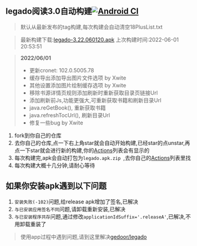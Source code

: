 ## legado阅读3.0自动构建[![Android CI](https://github.com/10bits/gedoor-Build/workflows/Android%20CI/badge.svg)](https://github.com/10bits/gedoor-Build/actions)

> 默认从最新发布的tag构建,每次构建会自动清空18PlusList.txt

> 最新构建下载:[legado-3.22.060120.apk](https://github.com/rainard/gedoor-Build/releases/download/legado-3.22.060120/legado-3.22.060120.apk) 上次构建时间:2022-06-01 20:53:51
<!--start-->
> **2022/06/01**
> 
> * 更新cronet: 102.0.5005.78
> * 缓存导出添加导出图片文件选项 by Xwite
> * 其他设置添加图片绘制缓存选项 by Xwite
> * 移除书源详情页规则添加刷新时重新获取目录页链接Url
> * 添加刷新前Js,功能更强大,可重新获取书籍和刷新目录Url
> * java.reGetBook(), 重新获取书籍
> * java.refreshTocUrl(), 刷新目录Url
> * 修复一些bug by Xwite
<!--end-->
  
1. fork到你自己的仓库
2. 去你自己的仓库,点一下右上角star就会自动开始构建,已经star的点unstar,再点一下star就会进行新的构建,你的[Actions](https://github.com/10bits/gedoor-Build/actions)列表会有显示的
3. 每次构建完,apk会自动打包为`legado.apk.zip
`,去你自己的[Actions](https://github.com/10bits/gedoor-Build/actions)列表里找
4. 每次构建大概十几分钟,请耐心等待

## 如果你安装apk遇到以下问题

1. `安装失败(-102)`问题,给release apk增加了签名,已解决
2. `与已安装应用签名不同`问题,请卸载重新安装,已解决
3. `与已安装程序共存`问题,通过修改`applicationIdSuffix='.releaseA'`,已解决,不用卸载重装了
> 使用app过程中遇到问题,请到这里解决[gedoor/legado](https://github.com/gedoor/legado/issues)


